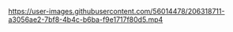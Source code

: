 https://user-images.githubusercontent.com/56014478/206318711-a3056ae2-7bf8-4b4c-b6ba-f9e1717f80d5.mp4
